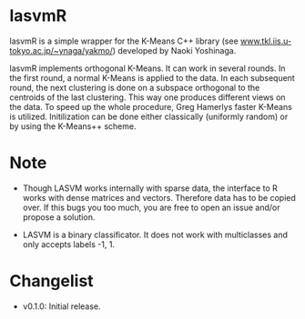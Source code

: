 # lasvmR

lasvmR is a simple wrapper for the K-Means C++ library 
(see www.tkl.iis.u-tokyo.ac.jp/~ynaga/yakmo/) developed
by Naoki Yoshinaga.

lasvmR implements orthogonal K-Means. It can work in several rounds.
In the first round, a normal K-Means is applied to the data.
In each subsequent round, the next clustering is done on a subspace orthogonal
to the centroids of the last clustering. This way one produces different
views on the data.
To speed up the whole procedure, Greg Hamerlys faster K-Means
is utilized. Initilization can be done either classically (uniformly random)
or by using the K-Means++ scheme.


# Note

- Though LASVM works internally with sparse data, the interface to R works with dense matrices and vectors. Therefore data has to be copied over. If this bugs you too much, you are free to open an issue and/or propose a solution.

- LASVM is a binary classificator. It does not work with multiclasses and only accepts labels -1, 1.



# Changelist

- v0.1.0: Initial release.

